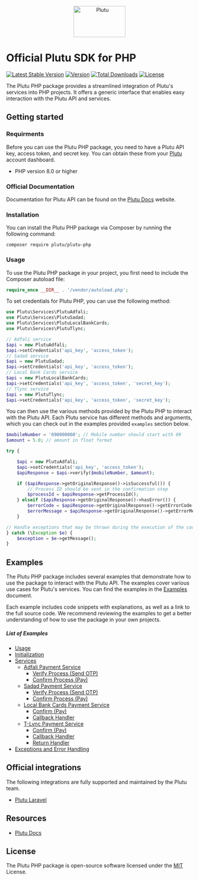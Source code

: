 <p align="center">
  <a href="https://plutu.ly" target="_blank">
    <img src="https://plutu.ly/wp-content/uploads/2022/03/plutu-logo.svg" alt="Plutu" width="140" height="84">
  </a>
</p>

# Official Plutu SDK for PHP

[![Latest Stable Version](https://poser.pugx.org/plutu/plutu-php/v/stable.svg)](https://packagist.org/packages/plutu/plutu-php)
[![Version](http://poser.pugx.org/plutu/plutu-php/version)](https://packagist.org/packages/plutu/plutu-php)
[![Total Downloads](http://poser.pugx.org/plutu/plutu-php/downloads)](https://packagist.org/packages/plutu/plutu-php)
[![License](https://poser.pugx.org/plutu/plutu-php/license)](https://packagist.org/packages/plutu/plutu-php)

The Plutu PHP package provides a streamlined integration of Plutu's services into PHP projects. It offers a generic interface that enables easy interaction with the Plutu API and services.

## Getting started

### Requirments

Before you can use the Plutu PHP package, you need to have a Plutu API key, access token, and secret key. You can obtain these from your [Plutu](https://plutu.ly) account dashboard.

- PHP version 8.0 or higher

### Official Documentation

Documentation for Plutu API can be found on the [Plutu Docs](https://docs.plutu.ly) website.

### Installation

You can install the Plutu PHP package via Composer by running the following command:

```
composer require plutu/plutu-php
```

### Usage

To use the Plutu PHP package in your project, you first need to include the Composer autoload file:


```php
require_once __DIR__ . '/vendor/autoload.php';

```
To set credentials for Plutu PHP, you can use the following method:

```php
use Plutu\Services\PlutuAdfali;
use Plutu\Services\PlutuSadad;
use Plutu\Services\PlutuLocalBankCards;
use Plutu\Services\PlutuTlync;

// Adfali service
$api = new PlutuAdfali;
$api->setCredentials('api_key', 'access_token');
// Sadad service
$api = new PlutuSadad;
$api->setCredentials('api_key', 'access_token');
// Local Bank Cards service
$api = new PlutuLocalBankCards;
$api->setCredentials('api_key', 'access_token', 'secret_key');
// Tlync service
$api = new PlutuTlync;
$api->setCredentials('api_key', 'access_token', 'secret_key');
```

You can then use the various methods provided by the Plutu PHP to interact with the Plutu API. Each Plutu service has different methods and arguments, which you can check out in the examples provided ```examples``` section below.


```php
$mobileNumber = '090000000'; // Mobile number should start with 09
$amount = 5.0; // amount in float format

try {

    $api = new PlutuAdfali;
    $api->setCredentials('api_key', 'access_token');
    $apiResponse = $api->verify($mobileNumber, $amount);

    if ($apiResponse->getOriginalResponse()->isSuccessful()) {
        // Process ID should be sent in the confirmation step
        $processId = $apiResponse->getProcessId();
    } elseif ($apiResponse->getOriginalResponse()->hasError()) {
        $errorCode = $apiResponse->getOriginalResponse()->getErrorCode();
        $errorMessage = $apiResponse->getOriginalResponse()->getErrorMessage();
    }

// Handle exceptions that may be thrown during the execution of the code
} catch (\Exception $e) {
    $exception = $e->getMessage();
}
```

## Examples

The Plutu PHP package includes several examples that demonstrate how to use the package to interact with the Plutu API. The examples cover various use cases for Plutu's services. You can find the examples in the [Examples](https://github.com/getplutu/plutu-php/blob/main/examples.md) document.

Each example includes code snippets with explanations, as well as a link to the full source code. We recommend reviewing the examples to get a better understanding of how to use the package in your own projects.

##### List of Examples

- [Usage](https://github.com/getplutu/plutu-php/blob/main/examples.md#usage)
- [Initialization](https://github.com/getplutu/plutu-php/blob/main/examples.md#initialization)
- [Services](https://github.com/getplutu/plutu-php/blob/main/examples.md#services)
    - [Adfali Payment Service](https://github.com/getplutu/plutu-php/blob/main/examples.md#adfali-payment-service)
        - [Verify Process (Send OTP)](https://github.com/getplutu/plutu-php/blob/main/examples.md#verify-process-send-otp)
        - [Confirm Process (Pay)](https://github.com/getplutu/plutu-php/blob/main/examples.md#confirm-process-pay)
    - [Sadad Payment Service](https://github.com/getplutu/plutu-php/blob/main/examples.md#sadad-payment-service)
        - [Verify Process (Send OTP)](https://github.com/getplutu/plutu-php/blob/main/examples.md#verify-process-send-otp-1)
        - [Confirm Process (Pay)](https://github.com/getplutu/plutu-php/blob/main/examples.md#confirm-process-pay-1)
    - [Local Bank Cards Payment Service](https://github.com/getplutu/plutu-php/blob/main/examples.md#local-bank-cards-payment-service)
        - [Confirm (Pay)](https://github.com/getplutu/plutu-php/blob/main/examples.md#confirm-pay)
        - [Callback Handler](https://github.com/getplutu/plutu-php/blob/main/examples.md#Callback-handler)
    - [T-Lync Payment Service](https://github.com/getplutu/plutu-php/blob/main/examples.md#t-lync-payment-service)
        - [Confirm (Pay)](https://github.com/getplutu/plutu-php/blob/main/examples.md#confirm-pay-1)
        - [Callback Handler](https://github.com/getplutu/plutu-php/blob/main/examples.md#callback-handler-1)
        - [Return Handler](https://github.com/getplutu/plutu-php/blob/main/examples.md#return-handler)
- [Exceptions and Error Handling](https://github.com/getplutu/plutu-php/blob/main/examples.md#exceptions-and-error-handling)

## Official integrations

The following integrations are fully supported and maintained by the Plutu team.

- [Plutu Laravel](https://github.com/getplutu/plutu-laravel)

## Resources

- [Plutu Docs](https://docs.plutu.ly)

## License

The Plutu PHP package is open-source software licensed under the [MIT](https://opensource.org/licenses/MIT) License.

